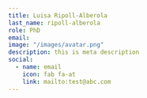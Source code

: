```yaml
---
title: Luisa Ripoll-Alberola
last_name: ripoll-alberola
role: PhD
email: 
image: "/images/avatar.png"
description: this is meta description
social:
  - name: email
    icon: fab fa-at
    link: mailto:test@abc.com
---
```

